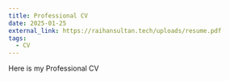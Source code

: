 ```yaml
---
title: Professional CV
date: 2025-01-25
external_link: https://raihansultan.tech/uploads/resume.pdf
tags:
  - CV
---
```

Here is my Professional CV

<!--more-->
